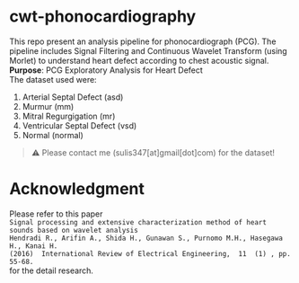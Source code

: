 # cwt-phonocardiography
This repo present an analysis pipeline for phonocardiograph (PCG). The pipeline includes Signal Filtering and Continuous Wavelet Transform (using Morlet) to understand heart defect according to chest acoustic signal. <br>
**Purpose**: PCG Exploratory Analysis for Heart Defect <br>
The dataset used were:
1. Arterial Septal Defect (asd)
2. Murmur (mm)
3. Mitral Regurgigation (mr)
4. Ventricular Septal Defect (vsd)
5. Normal (normal)
> :warning: Please contact me (sulis347[at]gmail[dot]com) for the dataset!
# Acknowledgment
Please refer to this paper <br>
`Signal processing and extensive characterization method of heart sounds based on wavelet analysis` <br>
`Hendradi R., Arifin A., Shida H., Gunawan S., Purnomo M.H., Hasegawa H., Kanai H.` <br>
`(2016)  International Review of Electrical Engineering,  11  (1) , pp. 55-68.` <br> for the detail research.
